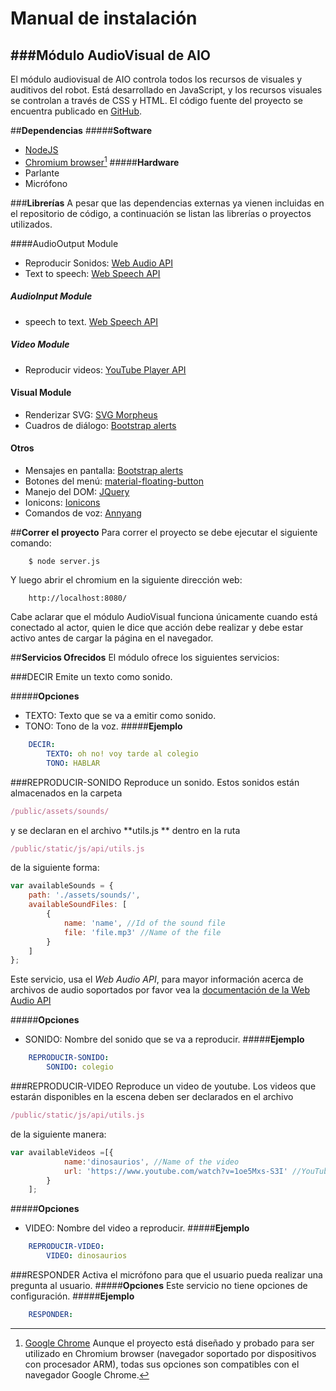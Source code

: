 Manual de instalación
===================
###Módulo AudioVisual de AIO
---
El módulo audiovisual de AIO controla todos los recursos de visuales y auditivos del robot. Está desarrollado en JavaScript, y los recursos visuales se controlan a través de CSS y HTML. El código fuente del proyecto se encuentra publicado en [GitHub]([https://github.com/AIO-Javeriana/AudioVisual-Module).

##**Dependencias**
#####**Software**
  - [NodeJS](https://nodejs.org/es/)
  - [Chromium browser](https://www.chromium.org/)[^chrome] 
#####**Hardware**
  - Parlante
  - Micrófono

###**Librerías**
A pesar que las dependencias externas ya vienen incluidas en el repositorio de código, a continuación se listan las librerías o proyectos utilizados.

####AudioOutput Module
  - Reproducir Sonidos: [Web Audio API](https://developer.mozilla.org/es/docs/Web_Audio_API)
  - Text to speech: [Web Speech API](https://dvcs.w3.org/hg/speech-api/raw-file/tip/speechapi.html)

##### AudioInput Module
  - speech to text. [Web Speech API](https://dvcs.w3.org/hg/speech-api/raw-file/tip/speechapi.html)

##### Video Module
  - Reproducir videos: [YouTube Player API](https://developers.google.com/youtube/js_api_reference?hl=es-419)

#### Visual Module
  - Renderizar SVG: [SVG Morpheus](https://github.com/alexk111/SVG-Morpheus)
  - Cuadros de diálogo: [Bootstrap alerts](http://www.w3schools.com/bootstrap/bootstrap_alerts.asp)

#### Otros
  - Mensajes en pantalla: [Bootstrap alerts](http://www.w3schools.com/bootstrap/bootstrap_alerts.asp)
  - Botones del menú: [material-floating-button](https://github.com/nobitagit/material-floating-button)
  - Manejo del DOM: [JQuery](https://jquery.com/)
  - Ionicons: [Ionicons](http://ionicons.com/)
  - Comandos de voz: [Annyang](https://www.talater.com/annyang/)

##**Correr el proyecto**
Para correr el proyecto se debe ejecutar el siguiente comando:
```
	$ node server.js
```
Y luego abrir el chromium en la siguiente dirección web:
```
	http://localhost:8080/
```
Cabe aclarar que el módulo AudioVisual funciona únicamente cuando está conectado al actor, quien le dice que acción debe realizar y debe estar activo antes de cargar la página en el navegador.

##**Servicios Ofrecidos**
El módulo ofrece los siguientes servicios:

###DECIR
Emite un texto como sonido.

#####**Opciones**
- TEXTO: Texto que se va a emitir como sonido.
- TONO: Tono de la voz.
#####**Ejemplo**
```yaml
	DECIR: 
		TEXTO: oh no! voy tarde al colegio
		TONO: HABLAR
```
###REPRODUCIR-SONIDO
Reproduce un sonido. Estos sonidos están almacenados en la carpeta 
```js
/public/assets/sounds/
```
 y se declaran en el archivo **utils.js ** dentro en la ruta 
```js
/public/static/js/api/utils.js
```
 de la siguiente forma:
```js
var availableSounds = {
    path: './assets/sounds/',
    availableSoundFiles: [
        {
            name: 'name', //Id of the sound file
            file: 'file.mp3' //Name of the file
        }
    ]
};
```
Este servicio, usa el *Web Audio API*, para mayor información acerca de archivos de audio soportados por favor vea la [documentación de la Web Audio API](https://developer.mozilla.org/en-US/docs/Web/HTML/Supported_media_formats#Browser_compatibility)

#####**Opciones**
-	SONIDO: Nombre del sonido que se va a reproducir.
#####**Ejemplo**
```yaml
	REPRODUCIR-SONIDO: 
	    SONIDO: colegio
```
###REPRODUCIR-VIDEO
Reproduce un video de youtube. Los videos que estarán disponibles en la escena deben ser declarados en el archivo 
```js
/public/static/js/api/utils.js
```
de la siguiente manera:

```js
var availableVideos =[{
            name:'dinosaurios', //Name of the video
            url: 'https://www.youtube.com/watch?v=1oe5Mxs-S3I' //YouTube Video URL
        }
    ];
```

#####**Opciones**
- VIDEO: Nombre del video a reproducir.
#####**Ejemplo**
```yaml
	REPRODUCIR-VIDEO: 
		VIDEO: dinosaurios   
```

###RESPONDER
Activa el micrófono para que el usuario pueda realizar una pregunta al usuario.
#####**Opciones**
Este servicio no tiene opciones de configuración.
#####**Ejemplo**
```yaml
	RESPONDER:  
```

 [^chrome]: [Google Chrome](https://www.google.com/chrome/) Aunque el proyecto está diseñado y probado para ser utilizado en Chromium browser (navegador soportado por dispositivos con procesador ARM), todas sus opciones son compatibles con el navegador Google Chrome.


